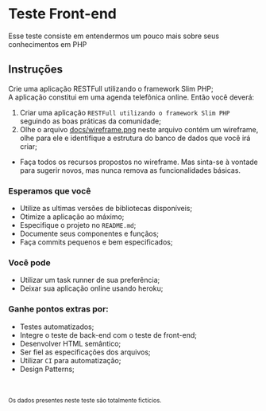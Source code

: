 # Teste Front-end

Esse teste consiste em entendermos um pouco mais sobre seus conhecimentos em PHP

## Instruções

Crie uma aplicação RESTFull utilizando o framework Slim PHP; <br> A aplicação
constitui em uma agenda telefônica online. Então você deverá:

1. Criar uma aplicação `RESTFull utilizando o framework Slim PHP` seguindo as
	boas práticas da comunidade;
2. Olhe o arquivo
	[docs/wireframe.png](https://github.com/alboompro/recruiting-clicster/blob/master/docs/wireframe.png)
	neste arquivo contém um wireframe, olhe para ele e identifique a estrutura do
	banco de dados que você irá criar;

* Faça todos os recursos propostos no wireframe. Mas sinta-se à vontade para
	sugerir novos, mas nunca remova as funcionalidades básicas.

### Esperamos que você

* Utilize as ultimas versões de bibliotecas disponíveis;
* Otimize a aplicação ao máximo;
* Especifique o projeto no `README.md`;
* Documente seus componentes e funçãos;
* Faça commits pequenos e bem especificados;

### Você pode

* Utilizar um task runner de sua preferência;
* Deixar sua aplicação online usando heroku;

### Ganhe pontos extras por:

* Testes automatizados;
* Integre o teste de back-end com o teste de front-end;
* Desenvolver HTML semântico;
* Ser fiel as especificações dos arquivos;
* Utilizar `CI` para automatização;
* Design Patterns;

<br><br><sub>Os dados presentes neste teste são totalmente fictícios.</sub>
